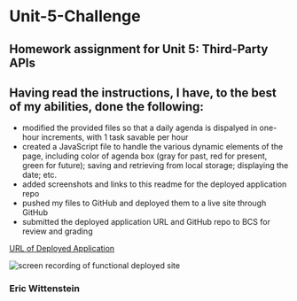 # Unit-5-Challenge
## Homework assignment for Unit 5: Third-Party APIs

## Having read the instructions, I have, to the best of my abilities, done the following:

- modified the provided files so that a daily agenda is dispalyed in one-hour increments, with 1 task savable per hour
- created a JavaScript file to handle the various dynamic elements of the page, including color of agenda box (gray for past, red for present, green for future); saving and retrieving from local storage; displaying the date; etc.
- added screenshots and links to this readme for the deployed application repo
- pushed my files to GitHub and deployed them to a live site through GitHub
- submitted the deployed application URL and GitHub repo to BCS for review and grading

[URL of Deployed Application](https://ericwittenstein.github.io/Unit-5-Challenge/)

![screen recording of functional deployed site](./Assets/images/.....)

<!-- EHW SIGNET
---------
    |
  -----
    |
---------
 -->

### Eric Wittenstein